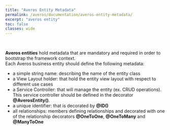 ```yaml
---
title: "Averos Entity Metadata"
permalink: /averos/documentation/averos-entity-metadata/
excerpt: "averos entity"
toc: false
classes: wide
---
```


<br/>

**Averos entities** hold metadata that are mandatory and required in order to bootstrap the framework context.<br/> 
Each Averos business entity should define the following metadata:
-	a simple string name: describing the name of the entity class
-	a View Layout holder: that hold the entity view layout with respect to different use cases 
-	a Service Controller: that will manage the entity (ex. CRUD operations). This service controller should be defined in the decorator **@AverosEntity()**.
-	a unique identifier:  that is decorated by **@ID()** 
-	all relationships: members defining relationships and decorated with one of the relationship decorators **@OneToOne**, **@OneToMany** and **@ManyToOne**

